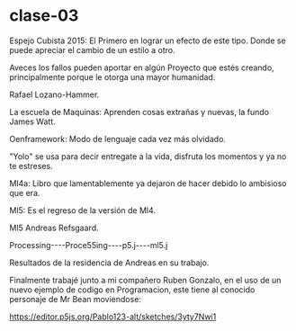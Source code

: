 # clase-03

Espejo Cubista 2015: El Primero en lograr un efecto de este tipo. Donde se puede apreciar el cambio de un estilo a otro.

Aveces los fallos pueden aportar en algún Proyecto que estés creando, principalmente porque le otorga una mayor humanidad.

Rafael Lozano-Hammer.

La escuela de Maquinas: Aprenden cosas extrañas y nuevas, la fundo James Watt. 

Oenframework: Modo de lenguaje cada vez más olvidado.

"Yolo" se usa para decir entregate a la vida, disfruta los momentos y ya no te estreses.

Ml4a: Libro que lamentablemente ya dejaron de hacer debido lo ambisioso que era.

Ml5: Es el regreso de la versión de Ml4.

Ml5 Andreas Refsgaard.

Processing----Proce55ing----p5.j----ml5.j

Resultados de la residencia de Andreas en su trabajo.

Finalmente trabajé junto a mi compañero Ruben Gonzalo, en el uso de un nuevo ejemplo de codigo en Programacion, este tiene al conocido personaje de Mr Bean moviendose:

https://editor.p5js.org/Pablo123-alt/sketches/3yty7Nwi1
